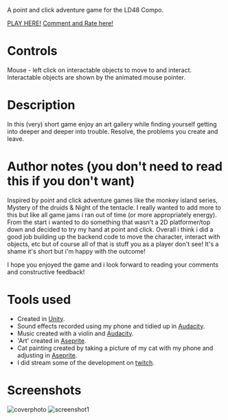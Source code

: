 A point and click adventure game for the LD48 Compo.

[PLAY HERE!](https://jademonkey7988.itch.io/deep-trouble-in-the-art-gallery)
[Comment and Rate here!](https://ldjam.com/events/ludum-dare/48/deep-trouble-in-the-art-gallery)

# Controls 
Mouse - left click on interactable objects to move to and interact. Interactable objects are shown by  the animated mouse pointer.

# Description
In this (very) short game enjoy an art gallery while finding yourself getting into deeper and deeper into trouble. Resolve, the problems you create and leave.

# Author notes (you don't need to read this if you don't want)
Inspired by point and click adventure games like the monkey island series, Mystery of the druids & Night of the tentacle.
I really wanted to add more to this but like all game jams i ran out of time (or more appropriately energy). From the start i wanted to do something that wasn't a 2D platformer/top down and decided to try my hand at point and click. Overall i think i did a good job building up the backend code to move the character, interact with objects, etc but of course all of that is stuff you as a player don't see! It's a shame it's short but i'm happy with the outcome!

I hope you enjoyed the game and i look forward to reading your comments and constructive feedback!

# Tools used
* Created in [Unity](https://unity.com/).
* Sound effects recorded using my phone and tidied up in [Audacity](https://www.audacityteam.org/).
* Music created with a violin and [Audacity](https://www.audacityteam.org/).
* 'Art' created in [Aseprite](https://www.aseprite.org/).
* Cat painting created by taking a picture of my cat with my phone and adjusting in [Aseprite](https://www.aseprite.org/).
* I did stream some of the development on [twitch](https://www.twitch.tv/jademonkey).

# Screenshots
![coverphoto](https://user-images.githubusercontent.com/5496935/116010467-04356980-a617-11eb-9912-ec99580a4b88.png)
![screenshot1](https://user-images.githubusercontent.com/5496935/116010468-05669680-a617-11eb-944f-6220ce3b1010.png)

